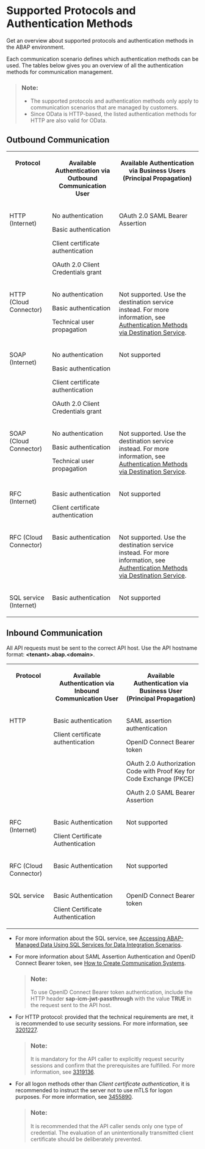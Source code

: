 <!-- loio437e9d41d24349c3a2b363f726022677 -->

# Supported Protocols and Authentication Methods

Get an overview about supported protocols and authentication methods in the ABAP environment.



Each communication scenario defines which authentication methods can be used. The tables below gives you an overview of all the authentication methods for communication management.

> ### Note:  
> -   The supported protocols and authentication methods only apply to communication scenarios that are managed by customers.
> -   Since OData is HTTP-based, the listed authentication methods for HTTP are also valid for OData.



## Outbound Communication


<table>
<tr>
<th valign="top">

Protocol

</th>
<th valign="top">

Available Authentication via Outbound Communication User

</th>
<th valign="top">

Available Authentication via Business Users \(Principal Propagation\)

</th>
</tr>
<tr>
<td valign="top">

HTTP \(Internet\)

</td>
<td valign="top">

No authentication

Basic authentication

Client certificate authentication

OAuth 2.0 Client Credentials grant

</td>
<td valign="top">

OAuth 2.0 SAML Bearer Assertion

</td>
</tr>
<tr>
<td valign="top">

HTTP \(Cloud Connector\)

</td>
<td valign="top">

No authentication

Basic authentication

Technical user propagation

</td>
<td valign="top">

Not supported. Use the destination service instead. For more information, see [Authentication Methods via Destination Service](authentication-methods-via-destination-service-2da17aa.md).

</td>
</tr>
<tr>
<td valign="top">

SOAP \(Internet\)

</td>
<td valign="top">

No authentication

Basic authentication

Client certificate authentication

OAuth 2.0 Client Credentials grant

</td>
<td valign="top">

Not supported

</td>
</tr>
<tr>
<td valign="top">

SOAP \(Cloud Connector\)

</td>
<td valign="top">

No authentication

Basic authentication

Technical user propagation

</td>
<td valign="top">

Not supported. Use the destination service instead. For more information, see [Authentication Methods via Destination Service](authentication-methods-via-destination-service-2da17aa.md).

</td>
</tr>
<tr>
<td valign="top">

RFC \(Internet\)

</td>
<td valign="top">

Basic authentication

Client certificate authentication

</td>
<td valign="top">

Not supported

</td>
</tr>
<tr>
<td valign="top">

RFC \(Cloud Connector\)

</td>
<td valign="top">

Basic authentication

</td>
<td valign="top">

Not supported. Use the destination service instead. For more information, see [Authentication Methods via Destination Service](authentication-methods-via-destination-service-2da17aa.md).

</td>
</tr>
<tr>
<td valign="top">

SQL service \(Internet\)

</td>
<td valign="top">

Basic authentication

</td>
<td valign="top">

Not supported

</td>
</tr>
</table>



<a name="loio437e9d41d24349c3a2b363f726022677__section_lgb_rc5_wmb"/>

## Inbound Communication

All API requests must be sent to the correct API host. Use the API hostname format: **<tenant\>.abap.<domain\>**.


<table>
<tr>
<th valign="top">

Protocol

</th>
<th valign="top">

Available Authentication via Inbound Communication User

</th>
<th valign="top">

Available Authentication via Business User \(Principal Propagation\)

</th>
</tr>
<tr>
<td valign="top">

HTTP

</td>
<td valign="top">

Basic authentication

Client certificate authentication

</td>
<td valign="top">

SAML assertion authentication

OpenID Connect Bearer token

OAuth 2.0 Authorization Code with Proof Key for Code Exchange \(PKCE\)

OAuth 2.0 SAML Bearer Assertion

</td>
</tr>
<tr>
<td valign="top">

RFC \(Internet\)

</td>
<td valign="top">

Basic Authentication

Client Certificate Authentication

</td>
<td valign="top">

Not supported

</td>
</tr>
<tr>
<td valign="top">

RFC \(Cloud Connector\)

</td>
<td valign="top">

Basic Authentication

</td>
<td valign="top">

Not supported

</td>
</tr>
<tr>
<td valign="top">

SQL service

</td>
<td valign="top">

Basic Authentication

Client Certificate Authentication

</td>
<td valign="top">

OpenID Connect Bearer token

</td>
</tr>
</table>

-   For more information about the SQL service, see [Accessing ABAP-Managed Data Using SQL Services for Data Integration Scenarios](accessing-abap-managed-data-using-sql-services-for-data-integration-scenarios-4082fe1.md).

-   For more information about SAML Assertion Authentication and OpenID Connect Bearer token, see [How to Create Communication Systems](https://help.sap.com/docs/btp/sap-business-technology-platform/how-to-create-communication-systems?version=Cloud).

    > ### Note:  
    > To use OpenID Connect Bearer token authentication, include the HTTP header **sap-icm-jwt-passthrough** with the value **TRUE** in the request sent to the API host.

-   For HTTP protocol: provided that the technical requirements are met, it is recommended to use security sessions. For more information, see [3201227](https://me.sap.com/notes/3201227).

    > ### Note:  
    > It is mandatory for the API caller to explicitly request security sessions and confirm that the prerequisites are fulfilled. For more information, see [3319136](https://me.sap.com/notes/3319136).

-   For all logon methods other than *Client certificate authentication*, it is recommended to instruct the server not to use mTLS for logon purposes. For more information, see [3455890](https://me.sap.com/notes/3455890).

    > ### Note:  
    > It is recommended that the API caller sends only one type of credential. The evaluation of an unintentionally transmitted client certificate should be deliberately prevented.


